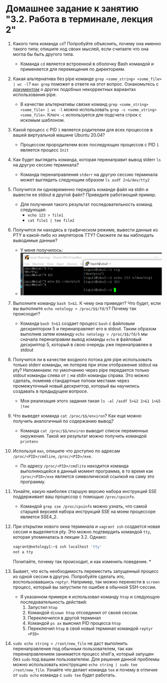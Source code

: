 # Домашнее задание к занятию "3.2. Работа в терминале, лекция 2"

1. Какого типа команда `cd`? Попробуйте объяснить, почему она именно такого типа; опишите ход своих мыслей, если считаете что она могла бы быть другого типа.
   * Команда `cd` является встроенной в оболочку Bash командой и применяется для перемещения по директориям. 
2. Какая альтернатива без pipe команде `grep <some_string> <some_file> | wc -l`? `man grep` поможет в ответе на этот вопрос. Ознакомьтесь с [документом](http://www.smallo.ruhr.de/award.html) о других подобных некорректных вариантах использования pipe.
   * В качестве альтернативы связке команд `grep <some_string> <some_file> | wc -l` можно использовать `grep -с <some_string> <some_file>`. Ключ `-c` используется для подсчета строк с искомым шаблоном.
3. Какой процесс с PID `1` является родителем для всех процессов в вашей виртуальной машине Ubuntu 20.04?
   * Процессом прородителем всех последующих процессов с PID `1` является процесс `Init`
4. Как будет выглядеть команда, которая перенаправит вывод stderr `ls` на другую сессию терминала?
   * Команда перенаправления `stderr` на другую сессию терминала может выглядеть следующим образом `ls asdf 2>&/dev/tty2`
5. Получится ли одновременно передать команде файл на stdin и вывести ее stdout в другой файл? Приведите работающий пример.
   * Для получения такого результат последовательность команд следующая:
     * `echo 123 > file1`
     * `cat file1 | tee file2`
6. Получится ли находясь в графическом режиме, вывести данные из PTY в какой-либо из эмуляторов TTY? Сможете ли вы наблюдать выводимые данные?
   * У меня получилось:
    - ![Из PTY в TTY и обратно](img/term.PNG)
7. Выполните команду `bash 5>&1`. К чему она приведет? Что будет, если вы выполните `echo netology > /proc/$$/fd/5`? Почему так происходит?
   * Команда `bash 5>&1` создает процесс `bash` с файловым дескриптором 5 и перенаправляет его в stdout. Таким образом выполнив затем команду `echo netology > /proc/$$/fd/5` мы сначала перенаправим вывод команды `echo` в файловый дескриптор 5, который в свою очередь уже перенаправлен в stdout
8. Получится ли в качестве входного потока для pipe использовать только stderr команды, не потеряв при этом отображение stdout на pty? Напоминаем: по умолчанию через pipe передается только stdout команды слева от `|` на stdin команды справа.
Это можно сделать, поменяв стандартные потоки местами через промежуточный новый дескриптор, который вы научились создавать в предыдущем вопросе.
   * Моя реализация этого задания такая `ls -al /asdf 5>&2 2>&1 1>&5 |tee`
   
9. Что выведет команда `cat /proc/$$/environ`? Как еще можно получить аналогичный по содержанию вывод?
   * Команда `cat /proc/$$/environ` выводит список переменных окружения. Такой же результат можно получить командой `printenv`
10. Используя `man`, опишите что доступно по адресам `/proc/<PID>/cmdline`, `/proc/<PID>/exe`.
    * По адресу `/proc/<PID>/cmdlite` находится команда выполняющейся в данный момент программа, в то время как `/proc/<PID>/exe` является символической ссылкой на саму это программу.
11. Узнайте, какую наиболее старшую версию набора инструкций SSE поддерживает ваш процессор с помощью `/proc/cpuinfo`.
    * Командой `grep sse /proc/cpuinfo` можно узнать, что самой старшей версией набора инструкций SSE на моем процессоре является SSE4_2.
12. При открытии нового окна терминала и `vagrant ssh` создается новая сессия и выделяется pty. Это можно подтвердить командой `tty`, которая упоминалась в лекции 3.2. Однако:

     ```bash
     vagrant@netology1:~$ ssh localhost 'tty'
     not a tty
     ```

     Почитайте, почему так происходит, и как изменить поведение.
    * 
13. Бывает, что есть необходимость переместить запущенный процесс из одной сессии в другую. Попробуйте сделать это, воспользовавшись `reptyr`. Например, так можно перенести в `screen` процесс, который вы запустили по ошибке в обычной SSH-сессии.
    * Я указанном примере я использовал команду `htop` и следующую последовательность действий:
      1. Запустил `htop`
      2. Командой `disown htop` отсоединил от своей сессии.
      3. Переключился в другой терминал
      4. Командой `ps ax` выяснил PID процесса `htop`
      5. Переключил `htop` в свой новый терминал командой `reptyr <PID>`
14. `sudo echo string > /root/new_file` не даст выполнить перенаправление под обычным пользователем, так как перенаправлением занимается процесс shell'а, который запущен без `sudo` под вашим пользователем. Для решения данной проблемы можно использовать конструкцию `echo string | sudo tee /root/new_file`. Узнайте что делает команда `tee` и почему в отличие от `sudo echo` команда с `sudo tee` будет работать.